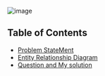 ![image](https://github.com/AnhDuyVu/Data-Analysis-Projects/assets/119872105/4ffc02fb-0375-47d0-9146-69fbf9beab3f)

## Table of Contents
- [Problem StateMent](#ProblemStateMent)
- [Entity Relationship Diagram](#EntityRelationshipDiagram)
- [Question and My solution](#QuestionandMysolution)
